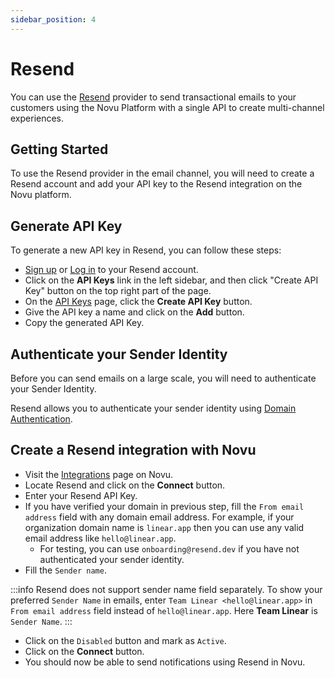 ```yaml
---
sidebar_position: 4
---
```


# Resend

You can use the [Resend](https://resend.com/) provider to send transactional emails to your customers using the Novu Platform with a single API to create multi-channel experiences.

## Getting Started

To use the Resend provider in the email channel, you will need to create a Resend account and add your API key to the Resend integration on the Novu platform.

## Generate API Key

To generate a new API key in Resend, you can follow these steps:

- [Sign up](https://resend.com/secret) or [Log in](https://resend.com/login) to your Resend account.
- Click on the **API Keys** link in the left sidebar, and then click "Create API Key" button on the top right part of the page.
- On the [API Keys](https://resend.com/api-keys) page, click the **Create API Key** button.
- Give the API key a name and click on the **Add** button.
- Copy the generated API Key.

## Authenticate your Sender Identity

Before you can send emails on a large scale, you will need to authenticate your Sender Identity.

Resend allows you to authenticate your sender identity using [Domain Authentication](https://resend.com/docs/dashboard/domains/introduction).

## Create a Resend integration with Novu

- Visit the [Integrations](https://web.novu.co/integrations) page on Novu.
- Locate Resend and click on the **Connect** button.
- Enter your Resend API Key.
- If you have verified your domain in previous step, fill the `From email address` field with any domain email address. For example, if your organization domain name is `linear.app` then you can use any valid email address like `hello@linear.app`.
  - For testing, you can use `onboarding@resend.dev` if you have not authenticated your sender identity.
- Fill the `Sender name`.

:::info
Resend does not support sender name field separately. To show your preferred `Sender Name` in emails, enter `Team Linear <hello@linear.app>` in `From email address` field instead of `hello@linear.app`. Here **Team Linear** is `Sender Name`.
:::

- Click on the `Disabled` button and mark as `Active`.
- Click on the **Connect** button.
- You should now be able to send notifications using Resend in Novu.
